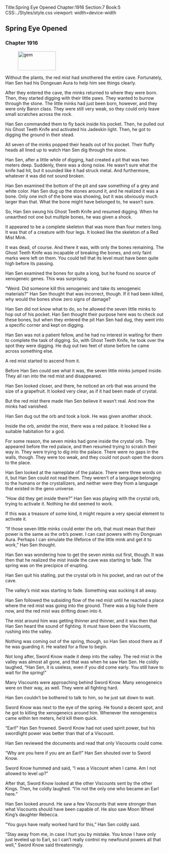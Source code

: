 Title:Spring Eye Opened 
Chapter:1916 
Section:7 
Book:5 
CSS:../Styles/style.css 
viewport: width=device-width
  
## Spring Eye Opened
### Chapter 1916
  
<figure>
	<img src="../Images/gem.gif" alt="gem" id="gem" width="120" height="60" />
</figure>
  

  
Without the plants, the red mist had smothered the entire cave. Fortunately, Han Sen had his Dongxuan Aura to help him see things clearly.

After they entered the cave, the minks returned to where they were born. Then, they started digging with their little paws. They wanted to burrow through the stone. The little minks had just been born, however, and they were only Baron class. They were still very weak, so they could only leave small scratches across the rock.

Han Sen commanded them to fly back inside his pocket. Then, he pulled out his Ghost Teeth Knife and activated his Jadeskin light. Then, he got to digging the ground in their stead.

All seven of the minks popped their heads out of his pocket. Their fluffy heads all lined up to watch Han Sen dig through the stone.

Han Sen, after a little while of digging, had created a pit that was two meters deep. Suddenly, there was a dong noise. He wasn’t sure what the knife had hit, but it sounded like it had struck metal. And furthermore, whatever it was did not sound broken.

Han Sen examined the bottom of the pit and saw something of a grey and white color. Han Sen dug up the stones around it, and he realized it was a bone. Only one inch of the bone was showing, but it was obviously much larger than that. What the bone might have belonged to, he wasn’t sure.

So, Han Sen swung his Ghost Teeth Knife and resumed digging. When he unearthed not one but multiple bones, he was given a shock.

It appeared to be a complete skeleton that was more than four meters long. It was that of a creature with four legs. It looked like the skeleton of a Red Mist Mink.

It was dead, of course. And there it was, with only the bones remaining. The Ghost Teeth Knife was incapable of breaking the bones, and only faint marks were left on them. You could tell that its level must have been quite high before its passing.

Han Sen examined the bones for quite a long, but he found no source of xenogeneic genes. This was surprising.

“Weird. Did someone kill this xenogeneic and take its xenogeneic materials?” Han Sen thought that was incorrect, though. If it had been killed, why would the bones show zero signs of damage?

Han Sen did not know what to do, so he allowed the seven little minks to hop out of his pocket. Han Sen thought their purpose here was to check out these bones, but when they entered the pit Han Sen had dug, they went into a specific corner and kept on digging.

Han Sen was not a patient fellow, and he had no interest in waiting for them to complete the task of digging. So, with Ghost Teeth Knife, he took over the spot they were digging. He dug out two feet of stone before he came across something else.

A red mist started to ascend from it.

Before Han Sen could see what it was, the seven little minks jumped inside. They all ran into the red mist and disappeared.

Han Sen looked closer, and there, he noticed an orb that was around the size of a grapefruit. It looked very clear, as if it had been made of crystal.

But the red mist there made Han Sen believe it wasn’t real. And now the minks had vanished.

Han Sen dug out the orb and took a look. He was given another shock.

Inside the orb, amidst the mist, there was a red palace. It looked like a suitable habitation for a god.

For some reason, the seven minks had gone inside the crystal orb. They appeared before the red palace, and then resumed trying to scratch their way in. They were trying to dig into the palace. There were no gaps in the walls, though. They were too weak, and they could not push open the doors to the place.

Han Sen looked at the nameplate of the palace. There were three words on it, but Han Sen could not read them. They weren’t of a language belonging to the humans or the crystallizers, and neither were they from a language that existed in the geno universe.

“How did they get inside there?” Han Sen was playing with the crystal orb, trying to activate it. Nothing he did seemed to work.

If this was a treasure of some kind, it might require a very special element to activate it.

“If those seven little minks could enter the orb, that must mean that their power is the same as the orb’s power. I can cast powers with my Dongxuan Aura. Perhaps I can simulate the lifeforce of the little mink and get it to work,” Han Sen thought.

Han Sen was wondering how to get the seven minks out first, though. It was then that he realized the mist inside the cave was starting to fade. The spring was on the precipice of erupting.

Han Sen quit his stalling, put the crystal orb in his pocket, and ran out of the cave.

The valley’s mist was starting to fade. Something was sucking it all away.

Han Sen followed the subsiding flow of the red mist until he reached a place where the red mist was going into the ground. There was a big hole there now, and the red mist was drifting down into it.

The mist around him was getting thinner and thinner, and it was then that Han Sen heard the sound of fighting. It must have been the Viscounts, rushing into the valley.

Nothing was coming out of the spring, though, so Han Sen stood there as if he was guarding it. He waited for a flow to begin.

Not long after, Sword Know made it deep into the valley. The red mist in the valley was almost all gone, and that was when he saw Han Sen. He coldly laughed, “Han Sen, it is useless, even if you did come early. You still have to wait for the spring!”

Many Viscounts were approaching behind Sword Know. Many xenogeneics were on their way, as well. They were all fighting hard.

Han Sen couldn’t be bothered to talk to him, so he just sat down to wait.

Sword Know was next to the eye of the spring. He found a decent spot, and he got to killing the xenogeneics around him. Whenever the xenogeneics came within ten meters, he’d kill them quick.

“Earl!” Han Sen frowned. Sword Know had not used spirit power, but his swordlight power was better than that of a Viscount.

Han Sen reviewed the documents and read that only Viscounts could come.

“Why are you here if you are an Earl!” Han Sen shouted over to Sword Know.

Sword Know hummed and said, “I was a Viscount when I came. Am I not allowed to level up?”

After that, Sword Know looked at the other Viscounts sent by the other Kings. Then, he coldly laughed. “I’m not the only one who became an Earl here.”

Han Sen looked around. He saw a few Viscounts that were stronger than what Viscounts should have been capable of. He also saw Moon Wheel King’s daughter Rebecca.

“You guys have really worked hard for this,” Han Sen coldly said.

“Stay away from me, in case I hurt you by mistake. You know I have only just leveled up to Earl, so I can’t really control my newfound powers all that well,” Sword Know said threateningly.